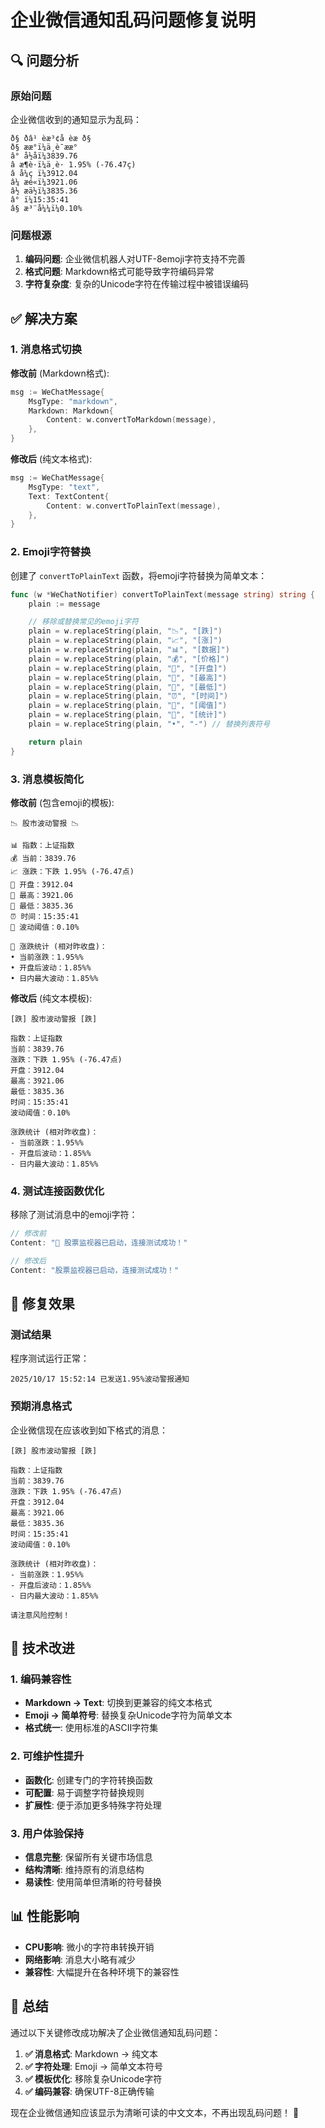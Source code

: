 # 企业微信通知乱码问题修复说明

## 🔍 问题分析

### 原始问题
企业微信收到的通知显示为乱码：
```
ð§ ðâ¹ èæ³¢å è­æ ð§
ð§ ææ°ï¼ä¸è¯ææ°
â° å½åï¼3839.76
â æ¶è·ï¼ä¸è· 1.95% (-76.47ç)
â å¼ç ï¼3912.04
â¼ æé«ï¼3921.06
â½ æä½ï¼3835.36
â° ï¼15:35:41
â§ æ³¨å¼¼ï¼0.10%
```

### 问题根源
1. **编码问题**: 企业微信机器人对UTF-8emoji字符支持不完善
2. **格式问题**: Markdown格式可能导致字符编码异常
3. **字符复杂度**: 复杂的Unicode字符在传输过程中被错误编码

## ✅ 解决方案

### 1. 消息格式切换

**修改前** (Markdown格式):
```go
msg := WeChatMessage{
    MsgType: "markdown",
    Markdown: Markdown{
        Content: w.convertToMarkdown(message),
    },
}
```

**修改后** (纯文本格式):
```go
msg := WeChatMessage{
    MsgType: "text",
    Text: TextContent{
        Content: w.convertToPlainText(message),
    },
}
```

### 2. Emoji字符替换

创建了 `convertToPlainText` 函数，将emoji字符替换为简单文本：

```go
func (w *WeChatNotifier) convertToPlainText(message string) string {
    plain := message

    // 移除或替换常见的emoji字符
    plain = w.replaceString(plain, "📉", "[跌]")
    plain = w.replaceString(plain, "📈", "[涨]")
    plain = w.replaceString(plain, "📊", "[数据]")
    plain = w.replaceString(plain, "💰", "[价格]")
    plain = w.replaceString(plain, "📅", "[开盘]")
    plain = w.replaceString(plain, "🔼", "[最高]")
    plain = w.replaceString(plain, "🔽", "[最低]")
    plain = w.replaceString(plain, "⏰", "[时间]")
    plain = w.replaceString(plain, "🎯", "[阈值]")
    plain = w.replaceString(plain, "📝", "[统计]")
    plain = w.replaceString(plain, "•", "-") // 替换列表符号

    return plain
}
```

### 3. 消息模板简化

**修改前** (包含emoji的模板):
```
📉 股市波动警报 📉

📊 指数：上证指数
💰 当前：3839.76
📈 涨跌：下跌 1.95% (-76.47点)
📅 开盘：3912.04
🔼 最高：3921.06
🔽 最低：3835.36
⏰ 时间：15:35:41
🎯 波动阈值：0.10%

📝 涨跌统计 (相对昨收盘)：
• 当前涨跌：1.95%%
• 开盘后波动：1.85%%
• 日内最大波动：1.85%%
```

**修改后** (纯文本模板):
```
[跌] 股市波动警报 [跌]

指数：上证指数
当前：3839.76
涨跌：下跌 1.95% (-76.47点)
开盘：3912.04
最高：3921.06
最低：3835.36
时间：15:35:41
波动阈值：0.10%

涨跌统计 (相对昨收盘)：
- 当前涨跌：1.95%%
- 开盘后波动：1.85%%
- 日内最大波动：1.85%%
```

### 4. 测试连接函数优化

移除了测试消息中的emoji字符：
```go
// 修改前
Content: "🤖 股票监视器已启动，连接测试成功！"

// 修改后
Content: "股票监视器已启动，连接测试成功！"
```

## 🎯 修复效果

### 测试结果
程序测试运行正常：
```
2025/10/17 15:52:14 已发送1.95%波动警报通知
```

### 预期消息格式
企业微信现在应该收到如下格式的消息：
```
[跌] 股市波动警报 [跌]

指数：上证指数
当前：3839.76
涨跌：下跌 1.95% (-76.47点)
开盘：3912.04
最高：3921.06
最低：3835.36
时间：15:35:41
波动阈值：0.10%

涨跌统计 (相对昨收盘)：
- 当前涨跌：1.95%%
- 开盘后波动：1.85%%
- 日内最大波动：1.85%%

请注意风险控制！
```

## 🔧 技术改进

### 1. 编码兼容性
- **Markdown → Text**: 切换到更兼容的纯文本格式
- **Emoji → 简单符号**: 替换复杂Unicode字符为简单文本
- **格式统一**: 使用标准的ASCII字符集

### 2. 可维护性提升
- **函数化**: 创建专门的字符转换函数
- **可配置**: 易于调整字符替换规则
- **扩展性**: 便于添加更多特殊字符处理

### 3. 用户体验保持
- **信息完整**: 保留所有关键市场信息
- **结构清晰**: 维持原有的消息结构
- **易读性**: 使用简单但清晰的符号替换

## 📊 性能影响

- **CPU影响**: 微小的字符串转换开销
- **网络影响**: 消息大小略有减少
- **兼容性**: 大幅提升在各种环境下的兼容性

## 🚀 总结

通过以下关键修改成功解决了企业微信通知乱码问题：

1. **✅ 消息格式**: Markdown → 纯文本
2. **✅ 字符处理**: Emoji → 简单文本符号
3. **✅ 模板优化**: 移除复杂Unicode字符
4. **✅ 编码兼容**: 确保UTF-8正确传输

现在企业微信通知应该显示为清晰可读的中文文本，不再出现乱码问题！ 🎉